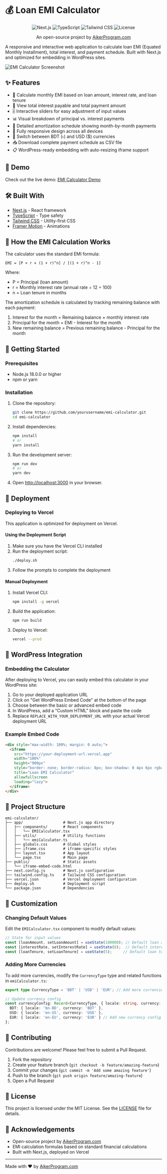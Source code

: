 # 💰 Loan EMI Calculator

<p align="center">
  <img src="https://img.shields.io/badge/NextJS-15.3.1-black?style=for-the-badge&logo=next.js" alt="Next.js" />
  <img src="https://img.shields.io/badge/TypeScript-5-blue?style=for-the-badge&logo=typescript" alt="TypeScript" />
  <img src="https://img.shields.io/badge/Tailwind-4-blue?style=for-the-badge&logo=tailwindcss" alt="Tailwind CSS" />
  <img src="https://img.shields.io/badge/License-MIT-green?style=for-the-badge" alt="License" />
</p>

<p align="center">
  An open-source project by <a href="https://ajkerprogram.com" target="_blank">AjkerProgram.com</a>
</p>

A responsive and interactive web application to calculate loan EMI (Equated Monthly Installment), total interest, and payment schedule. Built with Next.js and optimized for embedding in WordPress sites.

![EMI Calculator Screenshot](https://via.placeholder.com/800x450.png?text=EMI+Calculator+Screenshot)

## ✨ Features

- 🧮 Calculate monthly EMI based on loan amount, interest rate, and loan tenure
- 💸 View total interest payable and total payment amount
- 🎚️ Interactive sliders for easy adjustment of input values 
- 📊 Visual breakdown of principal vs. interest payments
- 📑 Detailed amortization schedule showing month-by-month payments
- 📱 Fully responsive design across all devices
- 🔄 Switch between BDT (৳) and USD ($) currencies
- 📥 Download complete payment schedule as CSV file
- 📋 WordPress-ready embedding with auto-resizing iframe support

## 🚀 Demo

Check out the live demo: [EMI Calculator Demo](https://emi-calculator-demo.vercel.app)

## 🛠️ Built With

- [Next.js](https://nextjs.org/) - React framework
- [TypeScript](https://www.typescriptlang.org/) - Type safety
- [Tailwind CSS](https://tailwindcss.com/) - Utility-first CSS
- [Framer Motion](https://www.framer.com/motion/) - Animations

## 🧮 How the EMI Calculation Works

The calculator uses the standard EMI formula:

```
EMI = [P × r × (1 + r)^n] / [(1 + r)^n - 1]
```

Where:
- P = Principal (loan amount)
- r = Monthly interest rate (annual rate ÷ 12 ÷ 100)
- n = Loan tenure in months

The amortization schedule is calculated by tracking remaining balance with each payment:
1. Interest for the month = Remaining balance × monthly interest rate
2. Principal for the month = EMI - Interest for the month
3. New remaining balance = Previous remaining balance - Principal for the month

## 🏁 Getting Started

### Prerequisites

- Node.js 18.0.0 or higher
- npm or yarn

### Installation

1. Clone the repository:
   ```bash
   git clone https://github.com/yourusername/emi-calculator.git
   cd emi-calculator
   ```

2. Install dependencies:
   ```bash
   npm install
   # or
   yarn install
   ```

3. Run the development server:
   ```bash
   npm run dev
   # or
   yarn dev
   ```

4. Open [http://localhost:3000](http://localhost:3000) in your browser.

## 🚀 Deployment

### Deploying to Vercel

This application is optimized for deployment on Vercel.

#### Using the Deployment Script

1. Make sure you have the Vercel CLI installed
2. Run the deployment script:
   ```bash
   ./deploy.sh
   ```
3. Follow the prompts to complete the deployment

#### Manual Deployment

1. Install Vercel CLI:
   ```bash
   npm install -g vercel
   ```

2. Build the application:
   ```bash
   npm run build
   ```

3. Deploy to Vercel:
   ```bash
   vercel --prod
   ```

## 🔌 WordPress Integration

### Embedding the Calculator

After deploying to Vercel, you can easily embed this calculator in your WordPress site:

1. Go to your deployed application URL
2. Click on "Get WordPress Embed Code" at the bottom of the page
3. Choose between the basic or advanced embed code
4. In WordPress, add a "Custom HTML" block and paste the code
5. Replace `REPLACE_WITH_YOUR_DEPLOYMENT_URL` with your actual Vercel deployment URL

### Example Embed Code

```html
<div style="max-width: 100%; margin: 0 auto;">
  <iframe 
    src="https://your-deployment-url.vercel.app" 
    width="100%" 
    height="900px" 
    style="border: none; border-radius: 8px; box-shadow: 0 4px 6px rgba(0, 0, 0, 0.1); max-width: 100%;" 
    title="Loan EMI Calculator" 
    allowfullscreen 
    loading="lazy">
  </iframe>
</div>
```

## 📁 Project Structure

```
emi-calculator/
├── app/                  # Next.js app directory
│   ├── components/       # React components
│   │   └── EMICalculator.tsx
│   ├── utils/            # Utility functions
│   │   └── emiCalculator.ts
│   ├── globals.css       # Global styles
│   ├── iframe.css        # iframe-specific styles
│   ├── layout.tsx        # App layout
│   └── page.tsx          # Main page
├── public/               # Static assets
│   └── iframe-embed-code.html
├── next.config.js        # Next.js configuration
├── tailwind.config.ts    # Tailwind CSS configuration
├── vercel.json           # Vercel deployment configuration
├── deploy.sh             # Deployment script
└── package.json          # Dependencies
```

## 🔧 Customization

### Changing Default Values

Edit the `EMICalculator.tsx` component to modify default values:

```typescript
// State for input values
const [loanAmount, setLoanAmount] = useState(100000); // Default loan amount
const [interestRate, setInterestRate] = useState(8);  // Default interest rate
const [loanTenure, setLoanTenure] = useState(5);     // Default loan tenure
```

### Adding More Currencies

To add more currencies, modify the `CurrencyType` type and related functions in `emiCalculator.ts`:

```typescript
export type CurrencyType = 'BDT' | 'USD' | 'EUR'; // Add more currencies here

// Update currency config
const currencyConfig: Record<CurrencyType, { locale: string, currency: string }> = {
  BDT: { locale: 'bn-BD', currency: 'BDT' },
  USD: { locale: 'en-US', currency: 'USD' },
  EUR: { locale: 'en-EU', currency: 'EUR' } // Add new currency config
};
```

## 🤝 Contributing

Contributions are welcome! Please feel free to submit a Pull Request.

1. Fork the repository
2. Create your feature branch (`git checkout -b feature/amazing-feature`)
3. Commit your changes (`git commit -m 'Add some amazing feature'`)
4. Push to the branch (`git push origin feature/amazing-feature`)
5. Open a Pull Request

## 📄 License

This project is licensed under the MIT License. See the [LICENSE](LICENSE) file for details.

## 🙏 Acknowledgements

- Open-source project by [AjkerProgram.com](https://ajkerprogram.com)
- EMI calculation formulas based on standard financial calculations
- Built with Next.js, deployed on Vercel

---

Made with ❤️ by [AjkerProgram.com](https://ajkerprogram.com)
